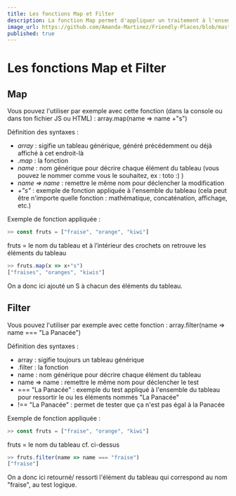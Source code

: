 ```yaml
---
title: Les fonctions Map et Filter
description: La fonction Map permet d'appliquer un traitement à l'ensemble des données d'un tableau et Filter permet de filtrer ces données.
image_url: https://github.com/Amanda-Martinez/Friendly-Places/blob/master/fiches/img/tableaux-objets.jpg?raw=true
published: true
---
```

# Les fonctions Map et Filter

## Map
Vous pouvez l'utiliser par exemple avec cette fonction (dans la console ou dans ton fichier JS ou HTML) : 
array.map(name => name +"s")

Définition des syntaxes : 
- _array_ : sigifie un tableau générique, généré précédemment ou déjà affiché à cet endroit-là
- _.map_ : la fonction
- _name_ : nom générique pour décrire chaque élément du tableau (vous pouvez le nommer comme vous le souhaitez, ex : toto :) )
- _name => name_ : remettre le même nom pour déclencher la modification 
- _+"s"_ : exemple de fonction appliquée à l'ensemble du tableau (cela peut être n'importe quelle fonction : mathématique, concaténation, affichage, etc.)

Exemple de fonction appliquée : 
```javascript
>> const fruts = ["fraise", "orange", "kiwi"]
```
fruts = le nom du tableau et à l’intérieur des crochets on retrouve les éléments du tableau

```javascript
>> fruts.map(x => x+"s")
["fraises", "oranges", "kiwis"]
```

On a donc ici ajouté un S à chacun des éléments du tableau.

## Filter
Vous pouvez l'utiliser par exemple avec cette fonction : 
array.filter(name => name === "La Panacée")

Définition des syntaxes : 
- array : sigifie toujours un tableau générique
- .filter : la fonction
- name : nom générique pour décrire chaque élément du tableau
- name => name : remettre le même nom pour déclencher le test 
- === "La Panacée" : exemple du test appliqué à l'ensemble du tableau pour ressortir le ou les éléments nommés "La Panacée"
- !== "La Panacée" : permet de tester que ça n'est pas égal à la Panacée 

Exemple de fonction appliquée : 
```javascript
>> const fruts = ["fraise", "orange", "kiwi"]
```
fruts = le nom du tableau cf. ci-dessus

```javascript
>> fruts.filter(name => name === "fraise")
["fraise"]
```

On a donc ici retourné/ ressorti l'élément du tableau qui correspond au nom "fraise", au test logique.
